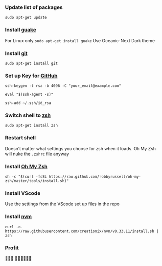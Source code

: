 ### Update list of packages
`sudo apt-get update`

### Install [guake](http://guake-project.org/)
For Linux only
`sudo apt-get install guake`
Use Oceanic-Next Dark theme

### Install [git](https://git-scm.com/docs/git)
`sudo apt-get install git`

### Set up Key for [GitHub](https://help.github.com/articles/generating-a-new-ssh-key-and-adding-it-to-the-ssh-agent/)
`ssh-keygen -t rsa -b 4096 -C "your_email@example.com"`

`eval "$(ssh-agent -s)"`

`ssh-add ~/.ssh/id_rsa`


### Switch shell to [zsh](https://github.com/robbyrussell/oh-my-zsh/wiki/Installing-ZSH)
`sudo apt-get install zsh`

### Restart shell
Doesn't matter what settings you choose for zsh when it loads.
Oh My Zsh will nuke the `.zshrc` file anyway

### Install [Oh My Zsh](https://ohmyz.sh/)
`sh -c "$(curl -fsSL https://raw.github.com/robbyrussell/oh-my-zsh/master/tools/install.sh)"`

### Install VScode
Use the settings from the VScode set up files in the repo

### Install [nvm](https://github.com/creationix/nvm)
`curl -o- https://raw.githubusercontent.com/creationix/nvm/v0.33.11/install.sh | zsh`

### Profit
🎉🎉🎉
👩‍💻👩‍💻👩‍💻
